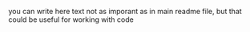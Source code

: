 you can write here text not as imporant as in main readme file, but that could be useful for working with code